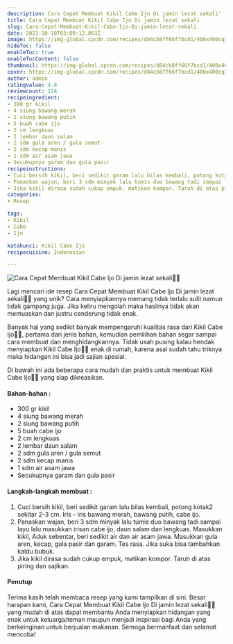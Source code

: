 ```yaml
---
description: Cara Cepat Membuat Kikil Cabe Ijo Di jamin lezat sekali"
title: Cara Cepat Membuat Kikil Cabe Ijo Di jamin lezat sekali
slug: Cara-Cepat-Membuat-Kikil-Cabe-Ijo-Di-jamin-lezat-sekali
date: 2022-10-10T03:09:12.063Z
image: https://img-global.cpcdn.com/recipes/d84cb8ff66f7bcd1/400x400cq70/photo.jpg
hideToc: false
enableToc: true
enableTocContent: false
thumbnail: https://img-global.cpcdn.com/recipes/d84cb8ff66f7bcd1/400x400cq70/photo.jpg
cover: https://img-global.cpcdn.com/recipes/d84cb8ff66f7bcd1/400x400cq70/photo.jpg
author: admin
ratingvalue: 4.8
reviewcount: 124
recipeingredient:
- 300 gr kikil
- 4 siung bawang merah
- 2 siung bawang putih
- 5 buah cabe ijo
- 2 cm lengkuas
- 2 lembar daun salam
- 2 sdm gula aren / gula semut
- 2 sdm kecap manis
- 1 sdm air asam jawa
- Secukupnya garam dan gula pasir
recipeinstructions:
- Cuci bersih kikil, beri sedikit garam lalu bilas kembali, potong kotak2 sekitar 2-3 cm. Iris - iris bawang merah, bawang putih, cabe ijo.
- Panaskan wajan, beri 3 sdm minyak lalu tumis duo bawang tadi sampai layu lalu masukkan irisan cabe ijo, daun salam dan lengkuas. Masukkan kikil, Aduk sebentar, beri sedikit air dan air asam jawa. Masukkan gula aren, kecap, gula pasir dan garam. Tes rasa. Jika suka bisa tambahkan kaldu bubuk.
- Jika kikil dirasa sudah cukup empuk, matikan kompor. Taruh di atas piring dan sajikan.
categories:
- Resep

tags:
- Kikil
- Cabe
- Ijo

katakunci: Kikil Cabe Ijo
recipecuisine: Indonesian

---
```


![Cara Cepat Membuat Kikil Cabe Ijo Di jamin lezat sekali👩‍🍳](https://img-global.cpcdn.com/recipes/d84cb8ff66f7bcd1/400x400cq70/photo.jpg)

Lagi mencari ide resep Cara Cepat Membuat Kikil Cabe Ijo Di jamin lezat sekali👩‍🍳 yang unik? Cara menyiapkannya memang tidak terlalu sulit namun tidak gampang juga. Jika keliru mengolah maka hasilnya tidak akan memuaskan dan justru cenderung tidak enak.

Banyak hal yang sedikit banyak mempengaruhi kualitas rasa dari Kikil Cabe Ijo👩‍🍳, pertama dari jenis bahan, kemudian pemilihan bahan segar sampai cara membuat dan menghidangkannya. Tidak usah pusing kalau hendak menyiapkan Kikil Cabe Ijo👩‍🍳 enak di rumah, karena asal sudah tahu triknya maka hidangan ini bisa jadi sajian spesial.

Di bawah ini ada beberapa cara mudah dan praktis untuk membuat Kikil Cabe Ijo👩‍🍳 yang siap dikreasikan.

<!--inarticleads1-->

#### Bahan-bahan :

- 300 gr kikil
- 4 siung bawang merah
- 2 siung bawang putih
- 5 buah cabe ijo
- 2 cm lengkuas
- 2 lembar daun salam
- 2 sdm gula aren / gula semut
- 2 sdm kecap manis
- 1 sdm air asam jawa
- Secukupnya garam dan gula pasir

<!--inarticleads2-->

#### Langkah-langkah membuat :

1. Cuci bersih kikil, beri sedikit garam lalu bilas kembali, potong kotak2 sekitar 2-3 cm. Iris - iris bawang merah, bawang putih, cabe ijo.
1. Panaskan wajan, beri 3 sdm minyak lalu tumis duo bawang tadi sampai layu lalu masukkan irisan cabe ijo, daun salam dan lengkuas. Masukkan kikil, Aduk sebentar, beri sedikit air dan air asam jawa. Masukkan gula aren, kecap, gula pasir dan garam. Tes rasa. Jika suka bisa tambahkan kaldu bubuk.
1. Jika kikil dirasa sudah cukup empuk, matikan kompor. Taruh di atas piring dan sajikan.

#### Penutup

Terima kasih telah membaca resep yang kami tampilkan di sini. Besar harapan kami, Cara Cepat Membuat Kikil Cabe Ijo Di jamin lezat sekali👩‍🍳 yang mudah di atas dapat membantu Anda menyiapkan hidangan yang enak untuk keluarga/teman maupun menjadi inspirasi bagi Anda yang berkeinginan untuk berjualan makanan. Semoga bermanfaat dan selamat mencoba!